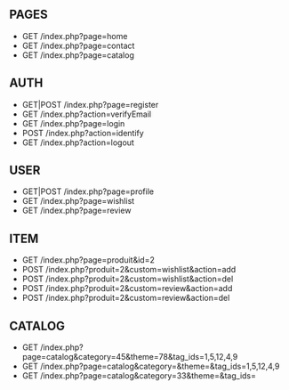 
## PAGES

- GET /index.php?page=home
- GET /index.php?page=contact
- GET /index.php?page=catalog

## AUTH

- GET|POST /index.php?page=register
- GET /index.php?action=verifyEmail
- GET /index.php?page=login
- POST /index.php?action=identify
- GET /index.php?action=logout

## USER

- GET|POST /index.php?page=profile
- GET /index.php?page=wishlist
- GET /index.php?page=review

## ITEM

- GET /index.php?page=produit&id=2
- POST /index.php?produit=2&custom=wishlist&action=add
- POST /index.php?produit=2&custom=wishlist&action=del
- POST /index.php?produit=2&custom=review&action=add
- POST /index.php?produit=2&custom=review&action=del

## CATALOG

- GET /index.php?page=catalog&category=45&theme=78&tag_ids=1,5,12,4,9
- GET /index.php?page=catalog&category=&theme=&tag_ids=1,5,12,4,9
- GET /index.php?page=catalog&category=33&theme=&tag_ids=
